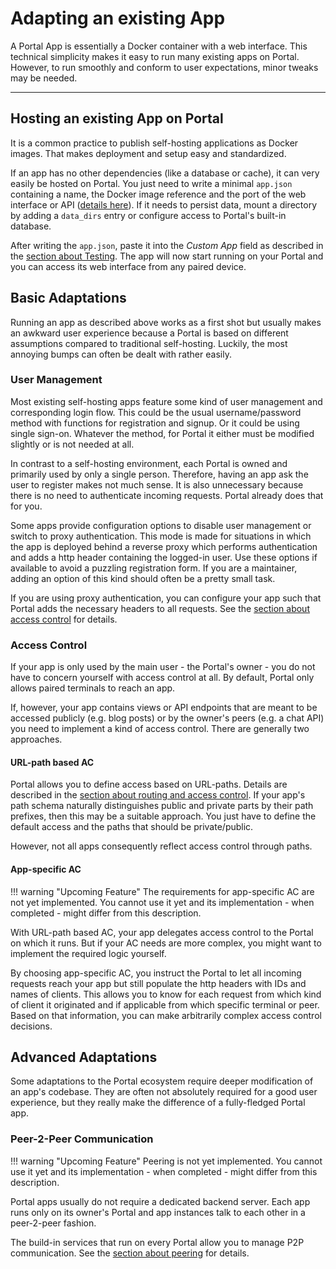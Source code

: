 # Adapting an existing App

A Portal App is essentially a Docker container with a web interface.
This technical simplicity makes it easy to run many existing apps on Portal.
However, to run smoothly and conform to user expectations, minor tweaks may be needed.

---

## Hosting an existing App on Portal

It is a common practice to publish self-hosting applications as Docker images.
That makes deployment and setup easy and standardized.

If an app has no other dependencies (like a database or cache), it can very easily be hosted on Portal.
You just need to write a minimal `app.json` containing a name, the Docker image reference and the port of the web interface or API ([details here](app_json.md)).
If it needs to persist data, mount a directory by adding a `data_dirs` entry
or configure access to Portal's built-in database.

After writing the `app.json`, paste it into the *Custom App* field as described in the [section about Testing](testing.md).
The app will now start running on your Portal and you can access its web interface from any paired device.

## Basic Adaptations

Running an app as described above works as a first shot but usually makes an awkward user experience
because a Portal is based on different assumptions compared to traditional self-hosting.
Luckily, the most annoying bumps can often be dealt with rather easily.

### User Management

Most existing self-hosting apps feature some kind of user management and corresponding login flow.
This could be the usual username/password method with functions for registration and signup.
Or it could be using single sign-on.
Whatever the method, for Portal it either must be modified slightly or is not needed at all.

In contrast to a self-hosting environment, each Portal is owned and primarily used by only a single person.
Therefore, having an app ask the user to register makes not much sense.
It is also unnecessary because there is no need to authenticate incoming requests.
Portal already does that for you.

Some apps provide configuration options to disable user management 
or switch to proxy authentication.
This mode is made for situations in which the app is deployed behind a reverse proxy
which performs authentication and adds a http header containing the logged-in user.
Use these options if available to avoid a puzzling registration form.
If you are a maintainer, adding an option of this kind should often be a pretty small task.

If you are using proxy authentication, you can configure your app such that Portal adds
the necessary headers to all requests. See the [section about access control](routing_and_ac.md) for details.

### Access Control

If your app is only used by the main user - the Portal's owner - 
you do not have to concern yourself with access control at all.
By default, Portal only allows paired terminals to reach an app.

If, however, your app contains views or API endpoints 
that are meant to be accessed publicly (e.g. blog posts) or by the owner's peers (e.g. a chat API)
you need to implement a kind of access control.
There are generally two approaches.

#### URL-path based AC

Portal allows you to define access based on URL-paths.
Details are described in the [section about routing and access control](routing_and_ac.md).
If your app's path schema naturally distinguishes public and private parts by their path prefixes,
then this may be a suitable approach.
You just have to define the default access and the paths that should be private/public.

However, not all apps consequently reflect access control through paths.

#### App-specific AC

!!! warning "Upcoming Feature"
    The requirements for app-specific AC are not yet implemented.
    You cannot use it yet and its implementation - when completed - might differ from this description. 

With URL-path based AC, your app delegates access control to the Portal on which it runs.
But if your AC needs are more complex, you might want to implement the required logic yourself.

By choosing app-specific AC, you instruct the Portal to let all incoming requests reach your app
but still populate the http headers with IDs and names of clients.
This allows you to know for each request from which kind of client it originated
and if applicable from which specific terminal or peer.
Based on that information, you can make arbitrarily complex access control decisions.

## Advanced Adaptations

Some adaptations to the Portal ecosystem require deeper modification of an app's codebase.
They are often not absolutely required for a good user experience, 
but they really make the difference of a fully-fledged Portal app.

### Peer-2-Peer Communication

!!! warning "Upcoming Feature"
    Peering is not yet implemented.
    You cannot use it yet and its implementation - when completed - might differ from this description.

Portal apps usually do not require a dedicated backend server.
Each app runs only on its owner's Portal and app instances talk to each other in a peer-2-peer fashion.

The build-in services that run on every Portal allow you to manage P2P communication.
See the [section about peering](peering.md) for details.
